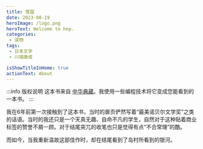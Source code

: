 ```yaml
---
title: 雪国
date: 2023-08-19
heroImage: /logo.png
heroText: Welcome to hep.
categories:
 - 读物
tags:
 - 日本文学
 - 川端康成

isShowTitleInHome: true
actionText: About
---
```

:::info 版权说明
这本书来自 [中华典藏](https://www.zhonghuadiancang.com/)。我使用一些编程技术将它变成您能看到的一本书。
:::

我在6年前第一次接触到了这本书，当时的扉页俨然写着“最美诺贝尔文学奖”之类的话语。当时的我还只是一个天真无趣、自命不凡的学生，自然对于这种贴着商业标签的赞誉不屑一顾。对于结尾突兀的收笔也只是觉得有点“不合常理”的酷。

而如今，当我重新温故这部佳作时，却在结尾看到了岛村所看到的银河。
